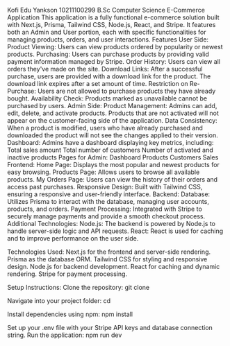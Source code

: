 Kofi Edu Yankson
10211100299
B.Sc Computer Science
E-Commerce Application
This application is a fully functional e-commerce solution built with Next.js, Prisma, Tailwind CSS, Node.js, React, and Stripe. It features both an Admin and User portion, each with specific functionalities for managing products, orders, and user interactions.
Features
User Side:
Product Viewing: Users can view products ordered by popularity or newest products.
Purchasing: Users can purchase products by providing valid payment information managed by Stripe.
Order History: Users can view all orders they've made on the site.
Download Links: After a successful purchase, users are provided with a download link for the product. The download link expires after a set amount of time.
Restriction on Re-Purchase: Users are not allowed to purchase products they have already bought.
Availability Check: Products marked as unavailable cannot be purchased by users.
Admin Side:
Product Management: Admins can add, edit, delete, and activate products. Products that are not activated will not appear on the customer-facing side of the application.
Data Consistency: When a product is modified, users who have already purchased and downloaded the product will not see the changes applied to their version.
Dashboard: Admins have a dashboard displaying key metrics, including:
Total sales amount
Total number of customers
Number of activated and inactive products
Pages for Admin:
Dashboard
Products
Customers
Sales
Frontend:
Home Page: Displays the most popular and newest products for easy browsing.
Products Page: Allows users to browse all available products.
My Orders Page: Users can view the history of their orders and access past purchases.
Responsive Design: Built with Tailwind CSS, ensuring a responsive and user-friendly interface.
Backend:
Database: Utilizes Prisma to interact with the database, managing user accounts, products, and orders.
Payment Processing: Integrated with Stripe to securely manage payments and provide a smooth checkout process.
Additional Technologies:
Node.js: The backend is powered by Node.js to handle server-side logic and API requests.
React: React is used for caching and to improve performance on the user side.

Technologies Used:
Next.js for the frontend and server-side rendering.
Prisma as the database ORM.
Tailwind CSS for styling and responsive design.
Node.js for backend development.
React for caching and dynamic rendering.
Stripe for payment processing.

Setup Instructions:
Clone the repository:
 git clone <repository-url>


Navigate into your project folder:
 cd <project-folder>


Install dependencies using npm:
 npm install


Set up your .env file with your Stripe API keys and database connection string.
Run the application:
 npm run dev




